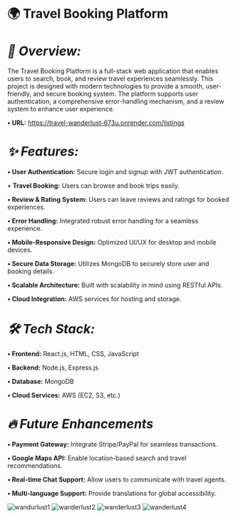 # **🌍 Travel Booking Platform**

# **_🚀 Overview:_**

The Travel Booking Platform is a full-stack web application that enables users to search, book, and review travel experiences seamlessly. This project is designed with modern technologies to provide a smooth, user-friendly, and secure booking system. The platform supports user authentication, a comprehensive error-handling mechanism, and a review system to enhance user experience.

**•	URL:** https://travel-wanderlust-673u.onrender.com/listings

# **_✨ Features:_**

**•	**User Authentication:**** Secure login and signup with JWT authentication.

•	**Travel Booking:** Users can browse and book trips easily.

**•	Review & Rating System:** Users can leave reviews and ratings for booked experiences.

**•	Error Handling:** Integrated robust error handling for a seamless experience.

**•	Mobile-Responsive Design:** Optimized UI/UX for desktop and mobile devices.

**•	Secure Data Storage:** Utilizes MongoDB to securely store user and booking details.

**•	Scalable Architecture:** Built with scalability in mind using RESTful APIs.

**•	Cloud Integration:** AWS services for hosting and storage.

# **_🛠️ Tech Stack:_**

**•	Frontend:** React.js, HTML, CSS, JavaScript

**•	Backend:** Node.js, Express.js

**•	Database:** MongoDB

**•	Cloud Services:** AWS (EC2, S3, etc.)

# **_🔥 Future Enhancements_**

**•	Payment Gateway:** Integrate Stripe/PayPal for seamless transactions.

**•	Google Maps API:** Enable location-based search and travel recommendations.

**•	Real-time Chat Support:** Allow users to communicate with travel agents.

**•	Multi-language Support:** Provide translations for global accessibility.


![wandurlust1](https://github.com/user-attachments/assets/e171cef8-3922-4d9f-a708-8a0974a556b3)
![wanderlust2](https://github.com/user-attachments/assets/5ec6ab8b-1f24-46a7-adb4-be17d305f642)
![wanderlust3](https://github.com/user-attachments/assets/c4401684-60a4-4ae0-95b7-bc7ccd21ce66)
![wanderlust4](https://github.com/user-attachments/assets/c32ffb0d-7aee-4c14-afd9-fb81da784a9d)
